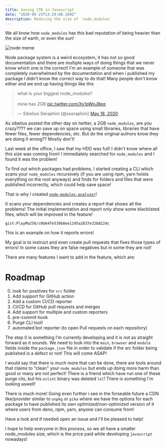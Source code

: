 ```yaml
---
title: Saving 1TB in Javascript
date: "2020-05-23T13:29:00.169Z"
description: Reducing the size of `node_modules`
---
```


We all know how `node_modules` has this bad reputation of being heavier than the size of earth, or even the sun!

![node meme](/assets/blog/meme.jpg)

Node package system is a weird ecosystem, it has not so good documentation and there are multiple ways of doing things that we never know which one is the correct!
I'm an example of someone that was completely overwhelmed by the documentation and when i published my package I didn't know the correct way to do that! Many people don't know either and we end up having things like this

<blockquote class="twitter-tweet"><p lang="en" dir="ltr">what is your biggest node_modules?<br><br>mine has 2GB <a href="https://t.co/Xx1pWnJ8eq">pic.twitter.com/Xx1pWnJ8eq</a></p>&mdash; Sibelius Seraphini (@sseraphini) <a href="https://twitter.com/sseraphini/status/1262415141905235968?ref_src=twsrc%5Etfw">May 18, 2020</a></blockquote> <script async src="https://platform.twitter.com/widgets.js" charset="utf-8"></script>

As sibelius posted the other day on twitter, a 2GB `node_modules`, are you crazy????
we can save up on space using small libraries, libraries that have fewer files, fewer dependencies, etc. But do the original authors know they are doing it wrong?? Mostly don't!

Last week at the office, I saw that my HDD was full! I didn't know where all this size was coming from! I immediately searched for `node_modules` and I found it was the problem!

To find out which packages had problems, I started creating a CLI which scans your `node_modules` recursively (if you are using npm, yarn hoists everything on the root anyways) and finds for folders and files that were published incorrectly, which could help save space!

That is why I created [`node-modules-analyzer`](https://github.com/PlayMa256/node-module-analyzer)!

It scans your dependencies and creates a report that shows all the problems! The initial implementation and report only show some blacklisted files, which will be improved in the feature!

`gist:PlayMa256/c0b64fe539b8ee1195a2837e32b8224c`

This is an example on how it reports errors!

My goal is to instruct and even create pull requests that fixes those types of errors! In some cases they are false negatives but in some they are not!

There are many features I want to add in the feature, which are:

# Roadmap

0. look for positives for `src` folder
1. Add support for GitHub action
1. Add a custom CI/CD reporter
1. CI/CD for GitHub pull requests and merges
1. Add support for multiple and custom reporters
1. pre-commit hook
1. Purge CLI tool!
1. automated bot reporter (to open Pull requests on each repository)

The step 0 is something I'm currently developing and it is not as straight forward as it sounds. We need to look into the `main`, `browser` and `module` fields inside the `package.json` file in order to validate if the src folder being published is a defect or not! This will come ASAP!

I would say that there is much more that can be done, there are tools around that claims to "clean" your `node_modules` but ends up doing more harm than good or many are not perfect! There is a friend which have run one of these purge clis, but his `eslint` binary was deleted `lol`! There is something I'm looking aswell!

There is much more! Going even further i see in the forseable future a CDN like/provider similar to `unpkg` or `pika` where we have the options for each package to have published its own optimized/non-optimized version of it where users from deno, npm, yarn, anyone can consume from!

Have a look and if needed open an issue and I'll be pleased to help!

I hope to help everyone in this process, so we all have a smaller node_modules size, which is the price paid while developing `javascript` nowadays!
